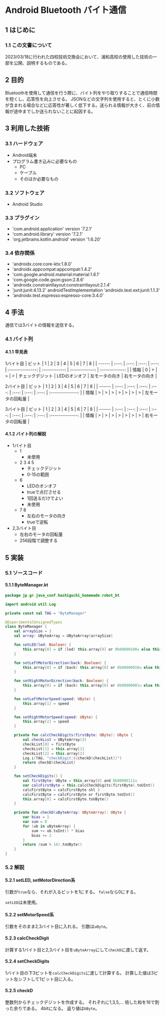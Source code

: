 # Android Bluetooth バイト通信

## 1 はじめに

### 1.1 この文書について

2023/03/18に行われた四校技術交換会において、浦和高校の使用した技術の一部を公開、説明するものである。

## 2 目的

Bluetoothを使用して通信を行う際に、バイト列をやり取りすることで通信時間を短くし、応答性を向上させる。
JSONなどの文字列を使用すると、とくに小数が含まれる場合などに応答性が著しく低下する。送られる情報が大きく、前の情報が途中までしか送られないことに起因する。

## 3 利用した技術

### 3.1 ハードウェア

- Android端末
- プログラム書き込みに必要なもの
  - PC
  - ケーブル
  - そのほか必要なもの

### 3.2 ソフトウェア

- Android Studio

### 3.3 プラグイン

- 'com.android.application' version '7.2.1'
- 'com.android.library' version '7.2.1'
- 'org.jetbrains.kotlin.android' version '1.6.20'

### 3.4 依存関係

- 'androidx.core:core-ktx:1.8.0'
- 'androidx.appcompat:appcompat:1.4.2'
- 'com.google.android.material:material:1.6.1'
- 'com.google.code.gson:gson:2.8.6'
- 'androidx.constraintlayout:constraintlayout:2.1.4'
- 'junit:junit:4.13.2'
    androidTestImplementation 'androidx.test.ext:junit:1.1.3'
- 'androidx.test.espresso:espresso-core:3.4.0'

## 4 手法

通信では3バイトの情報を送信する。

### 4.1 バイト列

#### 4.1.1 早見表

1バイト目
| ビット |   1   |   2   |   3   |   4   |        5         |       6       |       7        |       8        |
| ------ | :---: | :---: | :---: | :---: | :--------------: | :-----------: | :------------: | :------------: |
| 情報   |   0   |   >   |   >   |   >   | チェックデジット | LEDのオンオフ | 左モータの向き | 右モータの向き |

2バイト目
| ビット |   1   |   2   |   3   |   4   |   5   |   6   |   7   |        8         |
| ------ | :---: | :---: | :---: | :---: | :---: | :---: | :---: | :--------------: |
| 情報   |   >   |   >   |   >   |   >   |   >   |   >   |   >   | 左モータの回転量 |

3バイト目
| ビット |   1   |   2   |   3   |   4   |   5   |   6   |   7   |        8         |
| ------ | :---: | :---: | :---: | :---: | :---: | :---: | :---: | :--------------: |
| 情報   |   >   |   >   |   >   |   >   |   >   |   >   |   >   | 右モータの回転量 |

#### 4.1.2 バイト列の解説

- 1バイト目
  - 1
    - 未使用
  - 2 3 4 5
    - チェックデジット
    - 0-15の範囲
  - 6
    - LEDのオンオフ
    - trueで点灯させる
    - 1回送るだけでよい
    - 未使用
  - 7 8
    - 左右のモータの向き
    - trueで逆転
- 2,3バイト目
  - 左右のモータの回転量
  - 256段階で調整する

## 5 実装

### 5.1 ソースコード

#### 5.1.1 ByteManager.kt

```kotlin
package jp.gr.java_conf.hashiguchi_homemade.robot_bt

import android.util.Log

private const val TAG = "ByteManager"

@ExperimentalUnsignedTypes
class ByteManager {
    val arraySize = 3
    val array: UByteArray = UByteArray(arraySize)

    fun setLED(led: Boolean) {
        this.array[0] = if (led) this.array[0] or 0b00000100u else this.array[0] and 0b11111011u
    }

    fun setLeftMotorDirection(back: Boolean) {
        this.array[0] = if (back) this.array[0] or 0b00000010u else this.array[0] and 0b11111101u
    }

    fun setRightMotorDirection(back: Boolean) {
        this.array[0] = if (back) this.array[0] or 0b00000001u else this.array[0] and 0b11111110u
    }

    fun setLeftMotorSpeed(speed: UByte) {
        this.array[1] = speed
    }

    fun setRightMotorSpeed(speed: UByte) {
        this.array[2] = speed
    }

    private fun calcCheckDigits(firstByte: UByte): UByte {
        val checkList = UByteArray(3)
        checkList[0] = firstByte
        checkList[1] = this.array[1]
        checkList[2] = this.array[2]
        Log.i(TAG, "checkDigit:${checkD(checkList)}")
        return checkD(checkList)
    }

    fun setCheckDigits() {
        val firstByte: UByte = this.array[0] and 0b00000111u
        var calcFirstByte = this.calcCheckDigits(firstByte).toUInt()
        calcFirstByte = calcFirstByte shl 3
        calcFirstByte = calcFirstByte or firstByte.toUInt()
        this.array[0] = calcFirstByte.toUByte()
    }

    private fun checkD(uByteArray: UByteArray): UByte {
        var bias = 1
        var sum = 0
        for (ub in uByteArray) {
            sum += ub.toInt() * bias
            bias += 2
        }
        return (sum % 16).toUByte()
    }
}
```

### 5.2 解説

#### 5.2.1 setLED, setMotorDirection系

引数が`true`なら、それが入るビットを1にする。
`false`なら0にする。

`setLED`は未使用。

#### 5.2.2 setMotorSpeed系

引数をそのまま2,3バイト目に入れる。
引数は`uByte`。

#### 5.2.3 calcCheckDigit

計算する1バイト目と2,3バイト目を`uByteArray`にして`checkD`に渡して返す。

#### 5.2.4 setCheckDigits

1バイト目の下3ビットを`calcCheckDigits`に渡して計算する。
計算した値は3ビット左シフトして1ビット目に入る。

#### 5.2.5 checkD

整数列からチェックデジットを作成する。
それぞれに1,3,5,... 倍した和を16で割った余りである。
4bitになる。
返り値は`UByte`。
